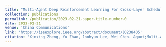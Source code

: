```yaml
---
title: "Multi-Agent Deep Reinforcement Learning For Cross-Layer Scheduling in Mobile Ad-hoc Networks"
collection: publications
permalink: /publication/2023-02-21-paper-title-number-0
date: 2023-02-21
venue: 'China Communications'
link: 'https://ieeexplore.ieee.org/abstract/document/10238405'
citation: 'Xinxing Zheng, Yu Zhao, Joohyun Lee, Wei Chen. &quot;Multi-Agent Deep Reinforcement Learning For Cross-Layer Scheduling in Mobile Ad-hoc Networks.&quot; <i>China Communications</i>. vol. 20, no. 8, pp. 78–88, 2023.'
---
```

